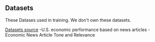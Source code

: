 ## Datasets
These Datases used in training.
We don't own these datasets.

[Datasets source](https://www.figure-eight.com/data-for-everyone/)
-U.S. economic performance based on news articles
-Economic News Article Tone and Relevance
